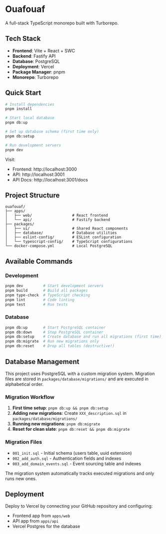 # Ouafouaf

A full-stack TypeScript monorepo built with Turborepo.

## Tech Stack

- **Frontend**: Vite + React + SWC
- **Backend**: Fastify API
- **Database**: PostgreSQL
- **Deployment**: Vercel
- **Package Manager**: pnpm
- **Monorepo**: Turborepo

## Quick Start

```bash
# Install dependencies
pnpm install

# Start local database
pnpm db:up

# Set up database schema (first time only)
pnpm db:setup

# Run development servers
pnpm dev
```

Visit:

- Frontend: http://localhost:3000
- API: http://localhost:3001
- API Docs: http://localhost:3001/docs

## Project Structure

```
ouafouaf/
├── apps/
│   ├── web/                  # React frontend
│   └── api/                  # Fastify backend
├── packages/
│   ├── ui/                   # Shared React components
│   ├── database/             # Database utilities
│   ├── eslint-config/        # ESLint configuration
│   └── typescript-config/    # TypeScript configurations
└── docker-compose.yml        # Local PostgreSQL
```

## Available Commands

### Development

```bash
pnpm dev         # Start development servers
pnpm build       # Build all packages
pnpm type-check  # TypeScript checking
pnpm lint        # Code linting
pnpm test        # Run tests
```

### Database

```bash
pnpm db:up       # Start PostgreSQL container
pnpm db:down     # Stop PostgreSQL container
pnpm db:setup    # Create database and run all migrations (first time)
pnpm db:migrate  # Run new migrations only
pnpm db:reset    # Drop all tables (destructive!)
```

## Database Management

This project uses PostgreSQL with a custom migration system. Migration files are stored in `packages/database/migrations/` and are executed in alphabetical order.

### Migration Workflow

1. **First time setup**: `pnpm db:up && pnpm db:setup`
2. **Adding new migrations**: Create `XXX_description.sql` in `packages/database/migrations/`
3. **Running new migrations**: `pnpm db:migrate`
4. **Reset for clean slate**: `pnpm db:reset && pnpm db:migrate`

### Migration Files

- `001_init.sql` - Initial schema (users table, uuid extension)
- `002_add_auth.sql` - Authentication fields and indexes
- `003_add_domain_events.sql` - Event sourcing table and indexes

The migration system automatically tracks executed migrations and only runs new ones.

## Deployment

Deploy to Vercel by connecting your GitHub repository and configuring:

- Frontend app from `apps/web`
- API app from `apps/api`
- Vercel Postgres for the database
